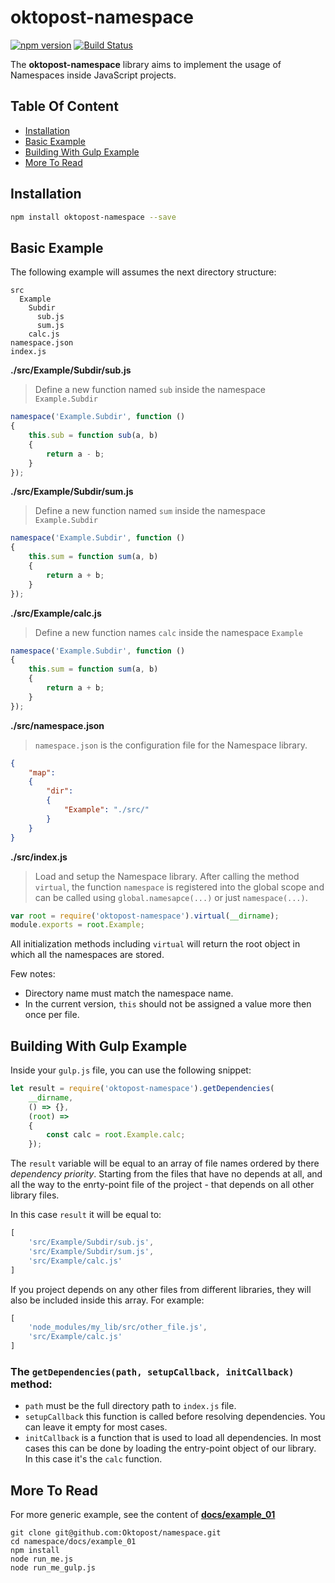 # oktopost-namespace 

[![npm version](https://img.shields.io/npm/v/oktopost-namespace.svg)](https://www.npmjs.com/package/oktopost-namespace)
[![Build Status](https://travis-ci.org/Oktopost/namespace.svg?branch=master)](https://travis-ci.org/Oktopost/namespace)

The **oktopost-namespace** library aims to implement the usage of Namespaces inside JavaScript projects. 


## Table Of Content

  * [Installation](#installation)
  * [Basic Example](#basic-example)
  * [Building With Gulp Example](#bilding-with-gulp-example)
  * [More To Read](#more-to-read)


## Installation

```bash
npm install oktopost-namespace --save
```

## Basic Example

The following example will assumes the next directory structure:

```
src
  Example
    Subdir
      sub.js
      sum.js
    calc.js
namespace.json
index.js
```


**./src/Example/Subdir/sub.js**

> Define a new function named `sub` inside the namespace `Example.Subdir`
 
```js
namespace('Example.Subdir', function () 
{
	this.sub = function sub(a, b)
	{
		return a - b;
	}
});
```

**./src/Example/Subdir/sum.js**

> Define a new function named `sum` inside the namespace `Example.Subdir`

```js
namespace('Example.Subdir', function () 
{
	this.sum = function sum(a, b)
	{
		return a + b;
	}
});
```

**./src/Example/calc.js**

> Define a new function names `calc` inside the namespace `Example`

```js
namespace('Example.Subdir', function () 
{
	this.sum = function sum(a, b)
	{
		return a + b;
	}
});
```

**./src/namespace.json**

> `namespace.json` is the configuration file for the Namespace library.

```json
{
	"map":
	{
		"dir":
		{
			"Example": "./src/"
		}
	}
}
```


**./src/index.js**

> Load and setup the Namespace library. After calling the method `virtual`, the function `namespace` is registered into 
> the global scope and can be called using `global.namesapce(...)` or just `namespace(...)`.

```js
var root = require('oktopost-namespace').virtual(__dirname);
module.exports = root.Example;
```

All initialization methods including `virtual` will return the root object in which  all the namespaces are stored.


Few notes:
* Directory name must match the namespace name.
* In the current version, `this` should not be assigned a value more then once per file.


## Building With Gulp Example

Inside your `gulp.js` file, you can use the following snippet:

```js
let result = require('oktopost-namespace').getDependencies(
	__dirname, 
	() => {}, 
	(root) =>
	{
		const calc = root.Example.calc;
	});
```

The `result` variable will be equal to an array of file names ordered by there *dependency priority*. Starting from the
files that have no depends at all, and all the way to the enrty-point file of the project - that depends on all
other library files. 

In this case `result` it will be equal to:
```js
[
	'src/Example/Subdir/sub.js',
	'src/Example/Subdir/sum.js',
	'src/Example/calc.js'
]
```

If you project depends on any other files from different libraries, they will also be included inside this array.
For example: 

```js
[
	'node_modules/my_lib/src/other_file.js',
	'src/Example/calc.js'
]
```

### The `getDependencies(path, setupCallback, initCallback)` method:

* `path` must be the full directory path to `index.js` file.
* `setupCallback` this function is called before resolving dependencies. You can leave it empty for most cases.
* `initCallback` is a function that is used to load all dependencies. In most cases this can be done by loading the 
entry-point object of our library. In this case it's the `calc` function.


## More To Read

For more generic example, see the content of **[docs/example_01](docs/example_01)**

```ssh
git clone git@github.com:Oktopost/namespace.git
cd namespace/docs/example_01
npm install
node run_me.js
node run_me_gulp.js
```